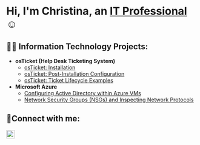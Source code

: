 <h1>Hi, I'm Christina, an <a href="https://linkedin.com/in/cdelavar">IT Professional</a>☺</h1>

<h2>👨‍💻 Information Technology Projects:</h2>

- <b>osTicket (Help Desk Ticketing System)</b>
  - [osTicket: Installation](https://github.com/jinjo39/osticket-prereqs)
  - [osTicket: Post-Installation Configuration](https://github.com/jinjo39/post-install-config)
  - [osTicket: Ticket Lifecycle Examples](https://github.com/jinjo39/ticket-lifecycle)
- <b>Microsoft Azure</b>
  - [Configuring Active Directory within Azure VMs](https://github.com/jinjo39/configure-ad)
  - [Network Security Groups (NSGs) and Inspecting Network Protocols](https://github.com/jinjo39/azure-network-protocols)

<h2>🤳Connect with me:</h2>


[<img align="left" alt="Christina | LinkedIn" width="22px" src="https://cdn.jsdelivr.net/npm/simple-icons@v3/icons/linkedin.svg" />][linkedin]



[linkedin]: https://linkedin.com/in/cdelavar
